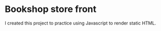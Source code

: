# Bookshop store front

I created this project to practice using Javascript to render static HTML. 
